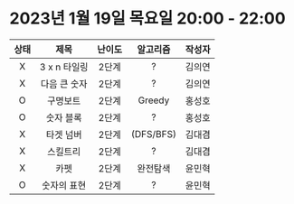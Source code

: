 # 2023년 1월 19일 목요일 20:00 - 22:00

|상태|제목|난이도|알고리즘|작성자  
|:---:|:---:|:---:|:---:|:---:|  
|X|3 x n 타일링|2단계|?|김의연  
|X|다음 큰 숫자|2단계|?|김의연  
|O|구명보트|2단계|Greedy|홍성호
|O|숫자 블록|2단계|?|홍성호  
|X|타겟 넘버|2단계|(DFS/BFS)|김대겸
|X|스킬트리|2단계|?|김대겸  
|X|카펫|2단계|완전탐색|윤민혁
|O|숫자의 표현|2단계|?|윤민혁

